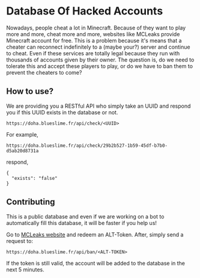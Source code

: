 # Database Of Hacked Accounts
Nowadays, people cheat a lot in Minecraft. Because of they want to play more and more,
cheat more and more, websites like MCLeaks provide Minecraft account for free. This is
a problem because it's means that a cheater can reconnect indefinitely to a (maybe your?)
server and continue to cheat. Even if these services are totally legal because they run
with thousands of accounts given by their owner. The question is, do we need to
tolerate this and accept these players to play, or do we have to ban them to prevent
the cheaters to come?

## How to use?

We are providing you a RESTful API who simply take an UUID and respond you if this
UUID exists in the database or not.

```
https://doha.blueslime.fr/api/check/<UUID>
```

For example,

```
https://doha.blueslime.fr/api/check/29b2b527-1b59-45df-b7b0-d5ab20d8731a
```

respond,

```
{
  "exists": "false"
}
```


## Contributing

This is a public database and even if we are working on a bot to automatically fill
this database, it will be faster if you help us!

Go to [MCLeaks website](https://mcleaks.net/get) and redeem an ALT-Token. After, simply
send a request to:

```
https://doha.blueslime.fr/api/ban/<ALT-TOKEN>
```

If the token is still valid, the account will be added to the database in the next 5
minutes.
